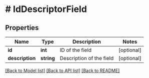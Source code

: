 # # IdDescriptorField

## Properties

Name | Type | Description | Notes
------------ | ------------- | ------------- | -------------
**id** | **int** | ID of the field | [optional]
**description** | **string** | Description of the field | [optional]

[[Back to Model list]](../../README.md#models) [[Back to API list]](../../README.md#endpoints) [[Back to README]](../../README.md)
